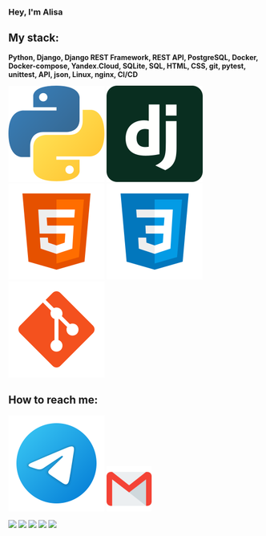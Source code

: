 ### Hey, I'm Alisa

## My stack: 
**Python, Django, Django REST Framework, REST API, PostgreSQL, Docker, Docker-compose, Yandex.Cloud, SQLite, SQL, HTML, CSS, git, pytest, unittest, API, json, Linux, nginx, CI/CD**

![Python](/svg/python.svg)
![Django](/svg/django.svg)
![HTML](/svg/html-5.svg)
![CSS](/svg/css3.svg)
![Git](/svg/git.svg)


## How to reach me:
[<img src="./svg/telegram.svg">](https://t.me/salkynsu)
[<img src="./svg/gmail.svg" width="90px" height="90px">](mailto:salkynsu@gmail.com)

![](https://github-profile-summary-cards.vercel.app/api/cards/profile-details?username=salkynsu&theme=github)
![](https://github-profile-summary-cards.vercel.app/api/cards/repos-per-language?username=salkynsu&theme=github)
![](https://github-profile-summary-cards.vercel.app/api/cards/most-commit-language?username=salkynsu&theme=github)
![](https://github-profile-summary-cards.vercel.app/api/cards/stats?username=salkynsu&theme=github)
![](https://github-profile-summary-cards.vercel.app/api/cards/productive-time?username=salkynsu&theme=github)
